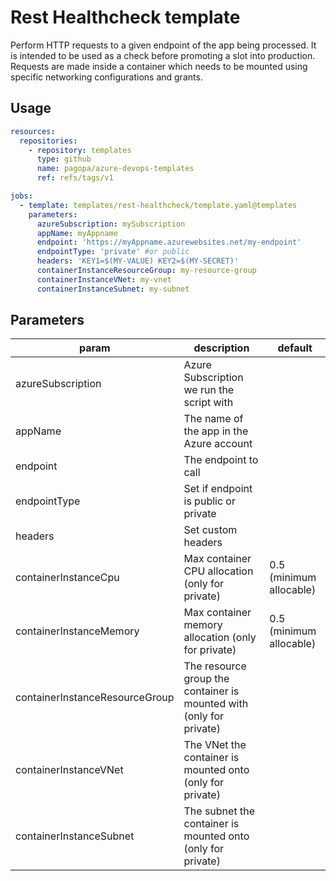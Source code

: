 # Rest Healthcheck template

Perform HTTP requests to a given endpoint of the app being processed. It is intended to be used as a check before promoting a slot into production.
Requests are made inside a container which needs to be mounted using specific networking configurations and grants.

## Usage

```yaml
resources:
  repositories:
    - repository: templates
      type: github
      name: pagopa/azure-devops-templates
      ref: refs/tags/v1

jobs:
  - template: templates/rest-healthcheck/template.yaml@templates
    parameters:
      azureSubscription: mySubscription
      appName: myAppname
      endpoint: 'https://myAppname.azurewebsites.net/my-endpoint'
      endpointType: 'private' #or public
      headers: 'KEY1=$(MY-VALUE) KEY2=$(MY-SECRET)'
      containerInstanceResourceGroup: my-resource-group
      containerInstanceVNet: my-vnet
      containerInstanceSubnet: my-subnet
```

## Parameters

| param                          | description                                                         | default                 |
| ------------------------------ | ------------------------------------------------------------------- | ----------------------- |
| azureSubscription              | Azure Subscription we run the script with                           |                         |
| appName                        | The name of the app in the Azure account                            |                         |
| endpoint                       | The endpoint to call                                                |                         |
| endpointType                   | Set if endpoint is public or private                                |                         |
| headers                        | Set custom headers                                                  |                         |
| containerInstanceCpu           | Max container CPU allocation (only for private)                     | 0.5 (minimum allocable) |
| containerInstanceMemory        | Max container memory allocation (only for private)                  | 0.5 (minimum allocable) |
| containerInstanceResourceGroup | The resource group the container is mounted with (only for private) |                         |
| containerInstanceVNet          | The VNet the container is mounted onto (only for private)           |                         |
| containerInstanceSubnet        | The subnet the container is mounted onto (only for private)         |                         |
